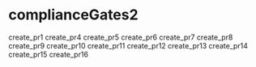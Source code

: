 # complianceGates2
create_pr1
create_pr4
create_pr5
create_pr6
create_pr7
create_pr8
create_pr9
create_pr10
create_pr11
create_pr12
create_pr13
create_pr14
create_pr15
create_pr16
